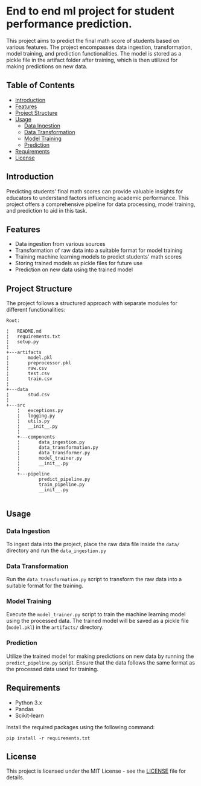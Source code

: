 # End to end ml project for student performance prediction.


This project aims to predict the final math score of students based on various features. The project encompasses data ingestion, transformation, model training, and prediction functionalities. The model is stored as a pickle file in the artifact folder after training, which is then utilized for making predictions on new data.

## Table of Contents

- [Introduction](#introduction)
- [Features](#features)
- [Project Structure](#project-structure)
- [Usage](#usage)
  - [Data Ingestion](#data-ingestion)
  - [Data Transformation](#data-transformation)
  - [Model Training](#model-training)
  - [Prediction](#prediction)
- [Requirements](#requirements)
- [License](#license)

## Introduction

Predicting students' final math scores can provide valuable insights for educators to understand factors influencing academic performance. This project offers a comprehensive pipeline for data processing, model training, and prediction to aid in this task.

## Features

- Data ingestion from various sources
- Transformation of raw data into a suitable format for model training
- Training machine learning models to predict students' math scores
- Storing trained models as pickle files for future use
- Prediction on new data using the trained model

## Project Structure

The project follows a structured approach with separate modules for different functionalities:
```
Root:

¦   README.md
¦   requirements.txt
¦   setup.py
¦   
+---artifacts
¦       model.pkl
¦       preprocessor.pkl
¦       raw.csv
¦       test.csv
¦       train.csv
¦           
+---data
¦       stud.csv
¦       
+---src
    ¦   exceptions.py
    ¦   logging.py
    ¦   utils.py
    ¦   __init__.py
    ¦   
    +---components
    ¦       data_ingestion.py
    ¦       data_transformation.py
    ¦       data_transformer.py
    ¦       model_trainer.py
    ¦       __init__.py
    ¦       
    +---pipeline
            predict_pipeline.py
            train_pipeline.py
            __init__.py
            
```
## Usage

### Data Ingestion

To ingest data into the project, place the raw data file  inside the `data/` directory and run the `data_ingestion.py`

### Data Transformation

Run the `data_transformation.py` script to transform the raw data into a suitable format for the training.

### Model Training

Execute the `model_trainer.py` script to train the machine learning model using the processed data. The trained model will be saved as a pickle file (`model.pkl`) in the `artifacts/` directory.

### Prediction

Utilize the trained model for making predictions on new data by running the `predict_pipeline.py` script. Ensure that the data follows the same format as the processed data used for training.

## Requirements

- Python 3.x
- Pandas
- Scikit-learn

Install the required packages using the following command:

`pip install -r requirements.txt`


## License

This project is licensed under the MIT License - see the [LICENSE](LICENSE) file for details.


